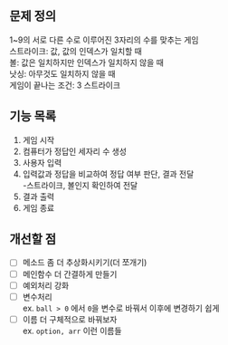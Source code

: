 ## 문제 정의
1~9의 서로 다른 수로 이루어진 3자리의 수를 맞추는 게임  
스트라이크: 값, 값의 인덱스가 일치할 때  
볼: 값은 일치하지만 인덱스가 일치하지 않을 때  
낫싱: 아무것도 일치하지 않을 때  
게임이 끝나는 조건: 3 스트라이크  

## 기능 목록
1. 게임 시작
2. 컴퓨터가 정답인 세자리 수 생성
3. 사용자 입력
4. 입력값과 정답을 비교하여 정답 여부 판단, 결과 전달  
    -스트라이크, 볼인지 확인하여 전달
5. 결과 출력
6. 게임 종료

## 개선할 점
- [ ] 메소드 좀 더 추상화시키기(더 쪼개기)  
- [ ] 메인함수 더 간결하게 만들기  
- [ ] 예외처리 강화  
- [ ] 변수처리  
    ex. `ball > 0` 에서 `0`을 변수로 바꿔서 이후에 변경하기 쉽게  
- [ ] 이름 더 구체적으로 바꿔보자  
    ex. `option, arr` 이런 이름들
